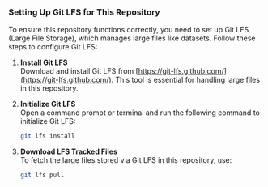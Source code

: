 ### Setting Up Git LFS for This Repository

To ensure this repository functions correctly, you need to set up Git LFS (Large File Storage), which manages large files like datasets. Follow these steps to configure Git LFS:

1. **Install Git LFS**  
   Download and install Git LFS from [https://git-lfs.github.com/](https://git-lfs.github.com/). This tool is essential for handling large files in this repository.

2. **Initialize Git LFS**  
   Open a command prompt or terminal and run the following command to initialize Git LFS:

    ```bash
    git lfs install
    ```
3. **Download LFS Tracked Files**  
    To fetch the large files stored via Git LFS in this repository, use:

    ```bash
    git lfs pull
    ```
